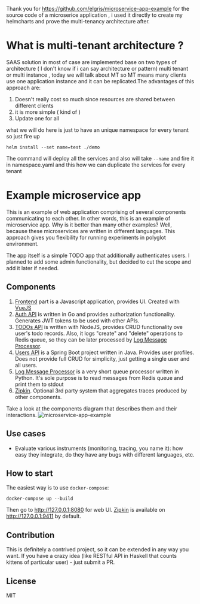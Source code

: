 Thank you for https://github.com/elgris/microservice-app-example for the source code of a microserice application , i used it directly to create my helmcharts and prove the multi-tenancy architecture after.
 
# What is multi-tenant architecture ?
 
SAAS solution in most of case are implemented base on two types of architecture ( I don't know if i can say architecture or pattern) multi tenant or multi instance , today we will talk about MT
so MT means many clients use one application instance and it can be replicated.The advantages of this approach are:
1. Doesn't really cost so much since resources are shared between different clients
2. it is more simple ( kind of ) 
3. Update one for all

what we will do here is just to have an unique namespace for every tenant so just fire up

```
helm install --set name=test ./demo
```
The command will deploy all the services and also will take `--name` and fire it in namespace.yaml and this how we can duplicate the services for every tenant 

# Example microservice app

This is an example of web application comprising of several components communicating to each other. In other words, this is an example of microservice app. Why is it better than many other examples? Well, because these microservices are written in different languages. This approach gives you flexibility for running experiments in polyglot environment.

The app itself is a simple TODO app that additionally authenticates users. I planned to add some admin functionality, but decided to cut the scope and add it later if needed.

## Components

1. [Frontend](/frontend) part is a Javascript application, provides UI. Created with [VueJS](http://vuejs.org)
2. [Auth API](/authapi) is written in Go and provides authorization functionality. Generates JWT tokens to be used with other APIs.
3. [TODOs API](/todosapi) is written with NodeJS, provides CRUD functionality ove user's todo records. Also, it logs "create" and "delete" operations to Redis queue, so they can be later processed by [Log Message Processor](/logmessageprocessor).
4. [Users API](/usersapi) is a Spring Boot project written in Java. Provides user profiles. Does not provide full CRUD for simplicity, just getting a single user and all users.
5. [Log Message Processor](/logmessageprocessor) is a very short queue processor written in Python. It's sole purpose is to read messages from Redis queue and print them to stdout
6. [Zipkin](https://zipkin.io). Optional 3rd party system that aggregates traces produced by other components.

Take a look at the components diagram that describes them and their interactions.
![microservice-app-example](https://user-images.githubusercontent.com/1905821/34918427-a931d84e-f952-11e7-85a0-ace34a2e8edb.png)

## Use cases

- Evaluate various instruments (monitoring, tracing, you name it): how easy they integrate, do they have any bugs with different languages, etc.

## How to start

The easiest way is to use `docker-compose`:

```
docker-compose up --build
```

Then go to http://127.0.0.1:8080 for web UI. [Zipkin](https://zipkin.io) is available on http://127.0.0.1:9411 by default.

## Contribution

This is definitely a contrived project, so it can be extended in any way you want. If you have a crazy idea (like RESTful API in Haskell that counts kittens of particular user) - just submit a PR.

## License

MIT
